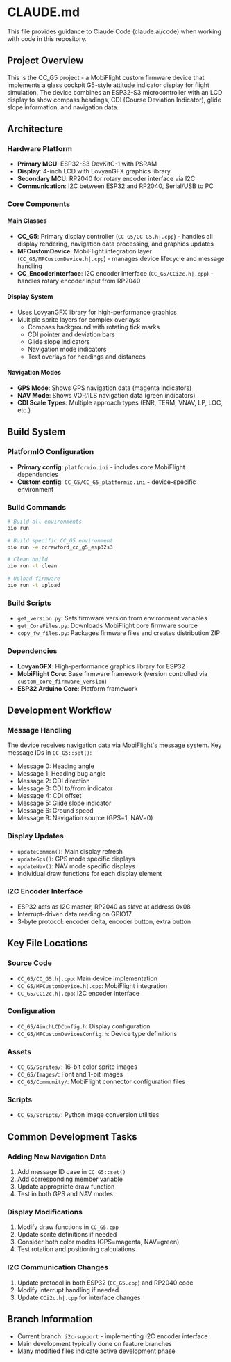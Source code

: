 # CLAUDE.md

This file provides guidance to Claude Code (claude.ai/code) when working with code in this repository.

## Project Overview

This is the CC_G5 project - a MobiFlight custom firmware device that implements a glass cockpit G5-style attitude indicator display for flight simulation. The device combines an ESP32-S3 microcontroller with an LCD display to show compass headings, CDI (Course Deviation Indicator), glide slope information, and navigation data.

## Architecture

### Hardware Platform
- **Primary MCU**: ESP32-S3 DevKitC-1 with PSRAM
- **Display**: 4-inch LCD with LovyanGFX graphics library
- **Secondary MCU**: RP2040 for rotary encoder interface via I2C
- **Communication**: I2C between ESP32 and RP2040, Serial/USB to PC

### Core Components

#### Main Classes
- **CC_G5**: Primary display controller (`CC_G5/CC_G5.h|.cpp`) - handles all display rendering, navigation data processing, and graphics updates
- **MFCustomDevice**: MobiFlight integration layer (`CC_G5/MFCustomDevice.h|.cpp`) - manages device lifecycle and message handling
- **CC_EncoderInterface**: I2C encoder interface (`CC_G5/CCi2c.h|.cpp`) - handles rotary encoder input from RP2040

#### Display System
- Uses LovyanGFX library for high-performance graphics
- Multiple sprite layers for complex overlays:
  - Compass background with rotating tick marks
  - CDI pointer and deviation bars
  - Glide slope indicators
  - Navigation mode indicators
  - Text overlays for headings and distances

#### Navigation Modes
- **GPS Mode**: Shows GPS navigation data (magenta indicators)
- **NAV Mode**: Shows VOR/ILS navigation data (green indicators)
- **CDI Scale Types**: Multiple approach types (ENR, TERM, VNAV, LP, LOC, etc.)

## Build System

### PlatformIO Configuration
- **Primary config**: `platformio.ini` - includes core MobiFlight dependencies
- **Custom config**: `CC_G5/CC_G5_platformio.ini` - device-specific environment

### Build Commands
```bash
# Build all environments
pio run

# Build specific CC_G5 environment
pio run -e ccrawford_cc_g5_esp32s3

# Clean build
pio run -t clean

# Upload firmware
pio run -t upload
```

### Build Scripts
- `get_version.py`: Sets firmware version from environment variables
- `get_CoreFiles.py`: Downloads MobiFlight core firmware source
- `copy_fw_files.py`: Packages firmware files and creates distribution ZIP

### Dependencies
- **LovyanGFX**: High-performance graphics library for ESP32
- **MobiFlight Core**: Base firmware framework (version controlled via `custom_core_firmware_version`)
- **ESP32 Arduino Core**: Platform framework

## Development Workflow

### Message Handling
The device receives navigation data via MobiFlight's message system. Key message IDs in `CC_G5::set()`:
- Message 0: Heading angle
- Message 1: Heading bug angle  
- Message 2: CDI direction
- Message 3: CDI to/from indicator
- Message 4: CDI offset
- Message 5: Glide slope indicator
- Message 6: Ground speed
- Message 9: Navigation source (GPS=1, NAV=0)

### Display Updates
- `updateCommon()`: Main display refresh
- `updateGps()`: GPS mode specific displays
- `updateNav()`: NAV mode specific displays
- Individual draw functions for each display element

### I2C Encoder Interface
- ESP32 acts as I2C master, RP2040 as slave at address 0x08
- Interrupt-driven data reading on GPIO17
- 3-byte protocol: encoder delta, encoder button, extra button

## Key File Locations

### Source Code
- `CC_G5/CC_G5.h|.cpp`: Main device implementation
- `CC_G5/MFCustomDevice.h|.cpp`: MobiFlight integration
- `CC_G5/CCi2c.h|.cpp`: I2C encoder interface

### Configuration
- `CC_G5/4inchLCDConfig.h`: Display configuration
- `CC_G5/MFCustomDevicesConfig.h`: Device type definitions

### Assets
- `CC_G5/Sprites/`: 16-bit color sprite images
- `CC_G5/Images/`: Font and 1-bit images
- `CC_G5/Community/`: MobiFlight connector configuration files

### Scripts
- `CC_G5/Scripts/`: Python image conversion utilities

## Common Development Tasks

### Adding New Navigation Data
1. Add message ID case in `CC_G5::set()`
2. Add corresponding member variable
3. Update appropriate draw function
4. Test in both GPS and NAV modes

### Display Modifications
1. Modify draw functions in `CC_G5.cpp`
2. Update sprite definitions if needed
3. Consider both color modes (GPS=magenta, NAV=green)
4. Test rotation and positioning calculations

### I2C Communication Changes
1. Update protocol in both ESP32 (`CC_G5.cpp`) and RP2040 code
2. Modify interrupt handling if needed
3. Update `CCi2c.h|.cpp` for interface changes

## Branch Information
- Current branch: `i2c-support` - implementing I2C encoder interface
- Main development typically done on feature branches
- Many modified files indicate active development phase